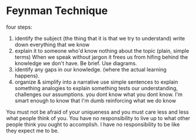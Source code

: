 # Feynman Technique

four steps:
1. identify the subject (the thing that it is that we try to understand)
   write down everything that we know
2. explain it to someone who'd know nothing about the topic (plain, simple terms) 
   When we speak without jargon it frees us from hifing behind the knowledge we don't have.
   Be brief.
   Use diagrams.
3. identify any gaps in our knowledge. (where the actual learning happens).
4. organize & simplify into a narrative
   use simple sentences to explain something
   analogies to explain something
   tests our understanding, challenges our assumptions.
   you dont know what you dont know.
   I'm smart enough to know that I'm dumb
   reinforcing what we do know
    

You must not be afraid of your uniqueness and you must care less and less what people think of you. 
You have no responsibility to live up to what other people think you ought to accomplish. 
I have no responsibility to be like they expect me to be.
